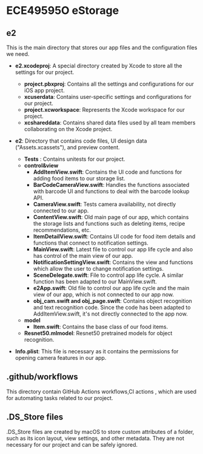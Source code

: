 # ECE49595O eStorage

## e2

This is the main directory that stores our app files and the configuration files we need.

- **e2.xcodeproj**: A special directory created by Xcode to store all the settings for our project.
  - **project.pbxproj**: Contains all the settings and configurations for our iOS app project.
  - **xcuserdata**: Contains user-specific settings and configurations for our project.
  - **project.xcworkspace**: Represents the Xcode workspace for our project.
  - **xcshareddata**: Contains shared data files used by all team members collaborating on the Xcode project.
  
- **e2**: Directory that contains code files, UI design data ("Assets.xcassets"), and preview content.
  - **Tests** : Contains unitests for our project.
  - **control&view**
    - **AddItemView.swift**: Contains the UI code and functions for adding food items to our storage list.
    - **BarCodeCameraView.swift**: Handles the functions associated with barcode UI and functions to deal with the barcode lookup API.
    - **CameraView.swift**: Tests camera availability, not directly connected to our app.
    - **ContentView.swift**: Old main page of our app, which contains the storage lists and functions such as deleting items, recipe recommendations, etc.
    - **ItemDetailView.swift**: Contains UI code for food item details and functions that connect to notification settings.
    - **MainView.swift**: Latest file to control our app life cycle and also has control of the main view of our app.
    - **NotificationSettingView.swift**: Contains the view and functions which allow the user to change notification settings.
    - **SceneDelegate.swift**: File to control app life cycle. A similar function has been adapted to our MainView.swift.
    - **e2App.swift**: Old file to control our app life cycle and the main view of our app, which is not connected to our app now.
    - **obj_cam.swift and obj_page.swift**: Contains object recognition and text recognition code. Since the code has been adapted to AddItemView.swift, it's not directly connected to the app now.
  - **model** 
    - **Item.swift**: Contains the base class of our food items.
  - **Resnet50.mlmodel**: Resnet50 pretrained models for object recognition.
- **Info.plist**: This file is necessary as it contains the permissions for opening camera features in our app.

## .github/workflows

This directory contain GitHub Actions workflows,CI actions , which are used for automating tasks related to our project.

## .DS_Store files

.DS_Store files are created by macOS to store custom attributes of a folder, such as its icon layout, view settings, and other metadata. They are not necessary for our project and can be safely ignored.
